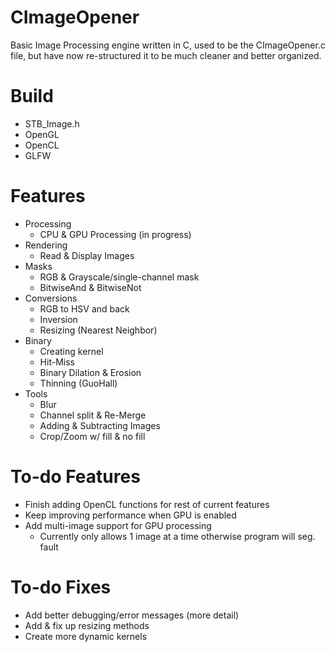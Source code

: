 # CImageOpener
Basic Image Processing engine written in C, used to be the CImageOpener.c file, but have now re-structured it to be much cleaner and better organized.

# Build
- STB_Image.h
- OpenGL
- OpenCL
- GLFW

# Features
- Processing
    - CPU & GPU Processing (in progress)
- Rendering
    - Read & Display Images
- Masks
    - RGB & Grayscale/single-channel mask
    - BitwiseAnd & BitwiseNot
- Conversions
    - RGB to HSV and back
    - Inversion
    - Resizing (Nearest Neighbor)
- Binary
    - Creating kernel
    - Hit-Miss
    - Binary Dilation & Erosion
    - Thinning (GuoHall)
- Tools
    - Blur
    - Channel split & Re-Merge
    - Adding & Subtracting Images
    - Crop/Zoom w/ fill & no fill

# To-do Features
- Finish adding OpenCL functions for rest of current features
- Keep improving performance when GPU is enabled
- Add multi-image support for GPU processing
    - Currently only allows 1 image at a time otherwise program will seg. fault

# To-do Fixes
- Add better debugging/error messages (more detail)
- Add & fix up resizing methods
- Create more dynamic kernels

